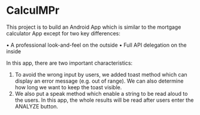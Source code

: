 # CalculMPr 
This project is to build an Android App which is similar to the mortgage calculator App except for two key differences:

•	A professional look-and-feel on the outside 
•	Full API delegation on the inside

In this app, there are two important characteristics:
1.	To avoid the wrong input by users, we added toast method which can display an error message (e.g. out of range). We can also determine how long we want to keep the toast visible. 
2.	We also put a speak method which enable a string to be read aloud to the users. In this app,  the whole results will be read after users enter the ANALYZE button.
